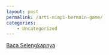 ```yaml
---
layout: post
permalink: /arti-mimpi-bermain-game/
categories:
    - Uncategorized
---
```


[Baca Selengkapnya](/03)